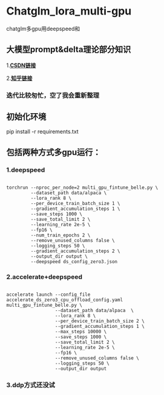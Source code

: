 # Chatglm_lora_multi-gpu
chatglm多gpu用deepspeed和
## 大模型prompt&delta理论部分知识 ##
1.**[CSDN链接](https://mp.csdn.net/mp_blog/creation/editor/129835450)**

2.**[知乎链接](https://zhuanlan.zhihu.com/p/617919855)**
### 迭代比较匆忙，空了我会重新整理 ###
## 初始化环境 ##
pip install -r requirements.txt
## 包括两种方式多gpu运行： ##
### 1.deepspeed ###
<code>
torchrun --nproc_per_node=2 multi_gpu_fintune_belle.py \
         --dataset_path data/alpaca \
         --lora_rank 8 \
         --per_device_train_batch_size 1 \
         --gradient_accumulation_steps 1 \
         --save_steps 1000 \
         --save_total_limit 2 \
         --learning_rate 2e-5 \
         --fp16 \
         --num_train_epochs 2 \
         --remove_unused_columns false \
         --logging_steps 50 \
         --gradient_accumulation_steps 2 \
         --output_dir output \
         --deepspeed ds_config_zero3.json
</code>

### 2.accelerate+deepspeed ### 
<code>
accelerate launch --config_file accelerate_ds_zero3_cpu_offload_config.yaml  multi_gpu_fintune_belle.py \
                  --dataset_path data/alpaca  \
                  --lora_rank 8 \
                  --per_device_train_batch_size 2 \
                  --gradient_accumulation_steps 1 \
                  --max_steps 10000 \
                  --save_steps 1000 \
                  --save_total_limit 2 \
                  --learning_rate 2e-5 \
                  --fp16 \
                  --remove_unused_columns false \
                  --logging_steps 50 \
                  --output_dir output
</code>

### 3.ddp方式还没试 ###
